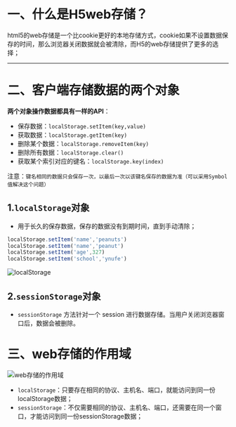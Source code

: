 # 一、什么是H5web存储？

html5的web存储是一个比cookie更好的本地存储方式，cookie如果不设置数据保存的时间，那么浏览器关闭数据就会被清除，而H5的web存储提供了更多的选择；

------

# 二、客户端存储数据的两个对象

**两个对象操作数据都具有一样的API**：

+ 保存数据：`localStorage.setItem(key,value)`
+ 获取数据：`localStorage.getItem(key)`
+ 删除某个数据：`localStorage.removeItem(key)`
+ 删除所有数据：`localStorage.clear()`
+ 获取某个索引对应的键名：`localStorage.key(index)`

注意：`键名相同的数据只会保存一次，以最后一次以该键名保存的数据为准（可以采用Symbol值解决这个问题）`

## 1.`localStorage`对象

+ 用于长久的保存数据，保存的数据没有到期时间，直到手动清除；

```js
localStorage.setItem('name','peanuts')
localStorage.setItem('name','peanut')
localStorage.setItem('age',327)
localStorage.setItem('school','ynufe')
```

![localStorage](F:\学习文件\前端学习\前端学习笔记和学习使用代码\合集\HTML\图片\localStorage.png)

## 2.`sessionStorage`对象

+ `sessionStorage` 方法针对一个 session 进行数据存储。当用户关闭浏览器窗口后，数据会被删除。

# 三、web存储的作用域

![web存储的作用域](F:\学习文件\前端学习\前端学习笔记和学习使用代码\合集\HTML\图片\web存储的作用域.png)

+ `localStorage`：只要存在相同的协议、主机名、端口，就能访问到同一份localStorage数据；
+ `sessionStorage`：不仅需要相同的协议、主机名、端口，还需要在同一个窗口，才能访问到同一份sessionStorage数据；